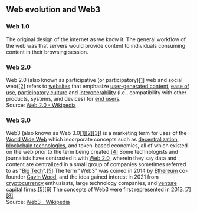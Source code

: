 ## Web evolution and Web3

### Web 1.0

The original design of the internet as we know it. The general workflow of the web was that servers would provide content to individuals consuming content in their browsing session.

### Web 2.0

Web 2.0 (also known as participative (or participatory)[\[1\]](https://en.wikipedia.org/wiki/Web\_2.0\#cite\_note-1) web and social web)[\[2\]](https://en.wikipedia.org/wiki/Web\_2.0\#cite\_note-:42-2) refers to [websites](https://en.wikipedia.org/wiki/Website) that emphasize [user-generated content](https://en.wikipedia.org/wiki/User-generated\_content), [ease of use](https://en.wikipedia.org/wiki/Usability), [participatory culture](https://en.wikipedia.org/wiki/Participatory\_culture) and [interoperability](https://en.wikipedia.org/wiki/Interoperability) (i.e., compatibility with other products, systems, and devices) for [end users](https://en.wikipedia.org/wiki/End\_user).  
Source: [Web 2.0 \- Wikipedia](https://en.wikipedia.org/wiki/Web\_2.0)

### Web 3.0

Web3 (also known as Web 3.0[\[1\]](https://en.wikipedia.org/wiki/Web3\#cite\_note-:8-1)[\[2\]](https://en.wikipedia.org/wiki/Web3\#cite\_note-crunch-2)[\[3\]](https://en.wikipedia.org/wiki/Web3\#cite\_note-:2-3)) is a marketing term for uses of the [World Wide Web](https://en.wikipedia.org/wiki/World\_Wide\_Web) which incorporate concepts such as [decentralization](https://en.wikipedia.org/wiki/Decentralization), [blockchain technologies](https://en.wikipedia.org/wiki/Blockchain), and token-based economics, all of which existed on the web prior to the term being created.[\[4\]](https://en.wikipedia.org/wiki/Web3\#cite\_note-4) Some technologists and journalists have contrasted it with [Web 2.0](https://en.wikipedia.org/wiki/Web\_2.0), wherein they say data and content are centralized in a small group of companies sometimes referred to as "[Big Tech](https://en.wikipedia.org/wiki/Big\_Tech)".[\[5\]](https://en.wikipedia.org/wiki/Web3\#cite\_note-:0-5) The term "Web3" was coined in 2014 by [Ethereum](https://en.wikipedia.org/wiki/Ethereum) co-founder [Gavin Wood](https://en.wikipedia.org/wiki/Gavin\_Wood), and the idea gained interest in 2021 from [cryptocurrency](https://en.wikipedia.org/wiki/Cryptocurrency) enthusiasts, large technology companies, and [venture capital](https://en.wikipedia.org/wiki/Venture\_capital) firms.[\[5\]](https://en.wikipedia.org/wiki/Web3\#cite\_note-:0-5)[\[6\]](https://en.wikipedia.org/wiki/Web3\#cite\_note-:7-6) The concepts of Web3 were first represented in 2013\.[\[7\]](https://en.wikipedia.org/wiki/Web3\#cite\_note-7)[\[8\]](https://en.wikipedia.org/wiki/Web3\#cite\_note-8)  
Source: [Web3 \- Wikipedia](https://en.wikipedia.org/wiki/Web3)
